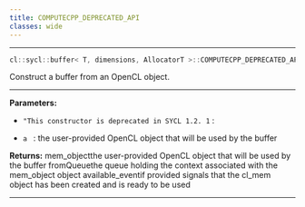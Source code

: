 ```yaml
---
title: COMPUTECPP_DEPRECATED_API
classes: wide
---
```



---

```cpp
cl::sycl::buffer< T, dimensions, AllocatorT >::COMPUTECPP_DEPRECATED_API("This constructor is deprecated in SYCL 1.2.1, Please use the OpenCL " "interop constructor that accepts a SYCL context instead.") buffer(cl_mem mem_object
```


Construct a buffer from an OpenCL object. 


---
**Parameters:**

 - `"This constructor is deprecated in SYCL 1.2. 1`
: 

 - `a `
: the user-provided OpenCL object that will be used by the buffer 

**Returns:** mem_objectthe user-provided OpenCL object that will be used by the buffer fromQueuethe queue holding the context associated with the mem_object object available_eventif provided signals that the cl_mem object has been created and is ready to be used 

---
